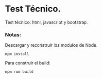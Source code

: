 # Test Técnico.

Test técnico: html, javascript y bootstrap.

### Notas:

Descargar y reconstruir los modulos de Node.

```
npm install
```
Para construir el build:

```
npm run build
```
